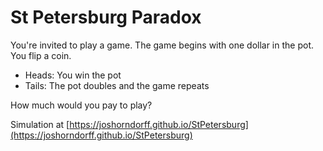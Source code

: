# St Petersburg Paradox
You're invited to play a game. The game begins with one dollar in the pot. You flip a coin.
* Heads: You win the pot
* Tails: The pot doubles and the game repeats

How much would you pay to play?

Simulation at [https://joshorndorff.github.io/StPetersburg](https://joshorndorff.github.io/StPetersburg)
